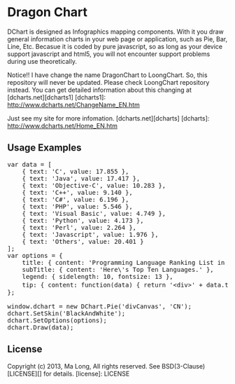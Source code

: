 ﻿Dragon Chart
===========
DChart is designed as Infographics mapping components. With it you draw general information charts in your web page or application, 
such as Pie, Bar, Line, Etc. Becasue it is coded by pure javascript, so as long as your device support javascript and html5, 
you will not encounter support problems during use theoretically.

Notice!! I have change the name DragonChart to LoongChart. So, this repository will never be updated. Please check LoongChart repository instead. You can get detailed information about this changing at
[dcharts.net][dcharts1]
[dcharts1]: http://www.dcharts.net/ChangeName_EN.htm

Just see my site for more infomation.
[dcharts.net][dcharts]
[dcharts]: http://www.dcharts.net/Home_EN.htm


## Usage Examples
<pre>
var data = [
    { text: 'C', value: 17.855 },
    { text: 'Java', value: 17.417 },
    { text: 'Objective-C', value: 10.283 },
    { text: 'C++', value: 9.140 },
    { text: 'C#', value: 6.196 },
    { text: 'PHP', value: 5.546 },
    { text: 'Visual Basic', value: 4.749 },
    { text: 'Python', value: 4.173 },
    { text: 'Perl', value: 2.264 },
    { text: 'Javascript', value: 1.976 },
    { text: 'Others', value: 20.401 }
];
var options = {
    title: { content: 'Programming Language Ranking List in January 2013.' },
    subTitle: { content: 'Here\'s Top Ten Languages.' },
    legend: { sidelength: 10, fontsize: 13 },
    tip: { content: function(data) { return '&lt;div&gt;' + data.text + '&lt;br/&gt;value：' + data.value.toString() + '&lt;br/&gt;percent：' + data.percent.toFixed(3) + '%&lt;/div&gt;'; } }
};

window.dchart = new DChart.Pie('divCanvas', 'CN');
dchart.SetSkin('BlackAndWhite');
dchart.SetOptions(options);
dchart.Draw(data); 
</pre>

## License
Copyright (c) 2013, Ma Long, All rights reserved.
See BSD(3-Clause) [LICENSE][] for details.
[license]: LICENSE
